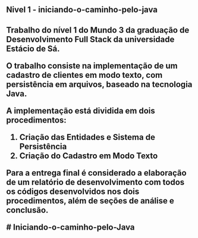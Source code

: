 <h2> Nivel 1 - iniciando-o-caminho-pelo-java <h2/>
<p>Trabalho do nível 1 do Mundo 3 da graduação de Desenvolvimento Full Stack da universidade Estácio de Sá. </p>

<p>O trabalho consiste na implementação de um cadastro de clientes em modo texto, com persistência em arquivos, baseado na tecnologia Java.</p>
<p></p>A implementação está dividida em dois procedimentos:</p>
<ol>
  <li>Criação das Entidades e Sistema de Persistência</li> 
  <li>Criação do Cadastro em Modo Texto</li>
</ol>

<p>Para a entrega final é considerado a elaboração de um relatório de desenvolvimento com todos os códigos desenvolvidos nos dois procedimentos, além de seções de análise e conclusão.</p>


#   I n i c i a n d o - o - c a m i n h o - p e l o - J a v a 
 
 
